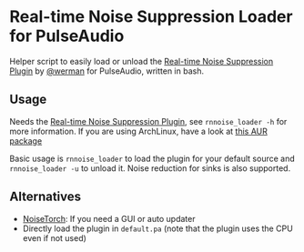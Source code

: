 # Real-time Noise Suppression Loader for PulseAudio

Helper script to easily load or unload the
[Real-time Noise Suppression Plugin](https://github.com/werman/noise-suppression-for-voice/)
by [@werman](https://github.com/werman) for PulseAudio, written in bash.

## Usage

Needs the
[Real-time Noise Suppression Plugin](https://github.com/werman/noise-suppression-for-voice/),
see `rnnoise_loader -h` for more information. If you are using ArchLinux,
have a look at [this AUR package](https://aur.archlinux.org/packages/noise-suppression-for-voice/)

Basic usage is `rnnoise_loader` to load the plugin for your default source and
`rnnoise_loader -u` to unload it. Noise reduction for sinks is also supported.

## Alternatives

- [NoiseTorch](https://github.com/lawl/NoiseTorch): If you need a GUI or auto updater
- Directly load the plugin in `default.pa` (note that the plugin uses the CPU even if not used)

